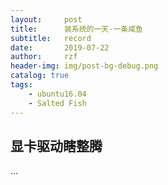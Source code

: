 ```yaml
---
layout:     post
title:      装系统的一天-一条咸鱼
subtitle:   record
date:       2019-07-22
author:     rzf
header-img: img/post-bg-debug.png
catalog: true
tags:
    - ubuntu16.04 
    - Salted Fish
---
```

## 显卡驱动瞎整腾
...